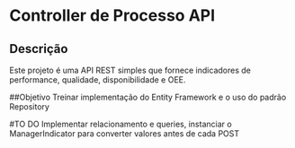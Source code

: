 # Controller de Processo API

## Descrição

Este projeto é uma API REST simples que fornece indicadores de performance, qualidade, disponibilidade e OEE.

##Objetivo
Treinar implementação do Entity Framework e o uso do padrão Repository

#TO DO
Implementar relacionamento e queries, instanciar o ManagerIndicator para converter valores antes de cada POST 
